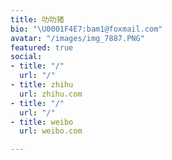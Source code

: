 ```yaml
---
title: 叻叻猪
bio: "\U0001F4E7:bam1@foxmail.com"
avatar: "/images/img_7887.PNG"
featured: true
social:
- title: "/"
  url: "/"
- title: zhihu
  url: zhihu.com
- title: "/"
  url: "/"
- title: weibo
  url: weibo.com

---
```

